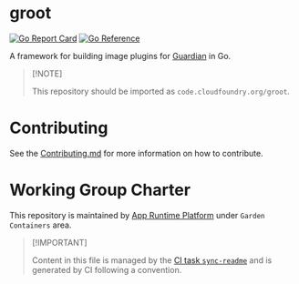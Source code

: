 # groot

[![Go Report
Card](https://goreportcard.com/badge/code.cloudfoundry.org/groot)](https://goreportcard.com/report/code.cloudfoundry.org/groot)
[![Go
Reference](https://pkg.go.dev/badge/code.cloudfoundry.org/groot.svg)](https://pkg.go.dev/code.cloudfoundry.org/groot)

A framework for building image plugins for
[Guardian](https://github.com/cloudfoundry/guardian) in Go.

> \[!NOTE\]
>
> This repository should be imported as `code.cloudfoundry.org/groot`.

# Contributing

See the [Contributing.md](./.github/CONTRIBUTING.md) for more
information on how to contribute.

# Working Group Charter

This repository is maintained by [App Runtime
Platform](https://github.com/cloudfoundry/community/blob/main/toc/working-groups/app-runtime-platform.md)
under `Garden Containers` area.

> \[!IMPORTANT\]
>
> Content in this file is managed by the [CI task
> `sync-readme`](https://github.com/cloudfoundry/wg-app-platform-runtime-ci/blob/main/shared/tasks/sync-readme/metadata.yml)
> and is generated by CI following a convention.
